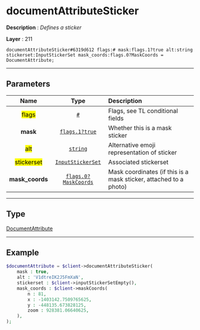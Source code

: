 # documentAttributeSticker

**Description** : *Defines a sticker*

**Layer** : 211

```tl
documentAttributeSticker#6319d612 flags:# mask:flags.1?true alt:string stickerset:InputStickerSet mask_coords:flags.0?MaskCoords = DocumentAttribute;
```

---

## Parameters

| Name | Type | Description |
| :---: | :---: | :--- |
| <mark>flags</mark> | [`#`](type/#) | Flags, see TL conditional fields |
| **mask** | [`flags.1?true`](type/true) | Whether this is a mask sticker |
| <mark>alt</mark> | [`string`](type/string) | Alternative emoji representation of sticker |
| <mark>stickerset</mark> | [`InputStickerSet`](type/InputStickerSet) | Associated stickerset |
| **mask_coords** | [`flags.0?MaskCoords`](type/MaskCoords) | Mask coordinates (if this is a mask sticker, attached to a photo) |

---

## Type

[DocumentAttribute](type/DocumentAttribute)

---

## Example

```php
$documentAttribute = $client->documentAttributeSticker(
	mask : true,
	alt : 'V1dtreIK2J5FmXaN',
	stickerset : $client->inputStickerSetEmpty(),
	mask_coords : $client->maskCoords(
		n : 81,
		x : -1403142.7509765625,
		y : -448135.673828125,
		zoom : 928381.06640625,
	),
);
```